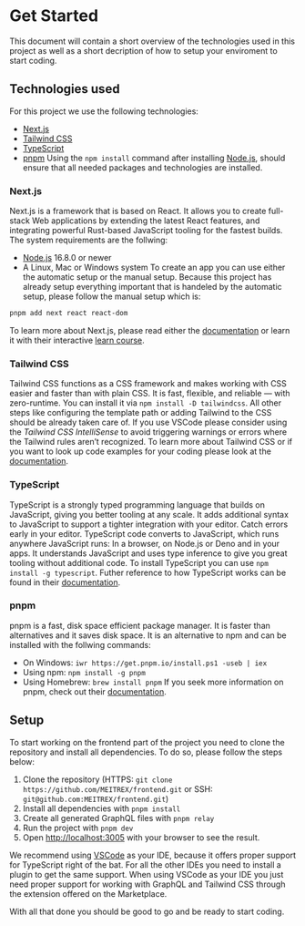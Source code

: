 # Get Started

This document will contain a short overview of the technologies used in this project as well as a short decription of how to setup your enviroment to start coding.

## Technologies used

For this project we use the following technologies:

- [Next.js](https://nextjs.org/)
- [Tailwind CSS](https://tailwindcss.com/)
- [TypeScript](https://www.typescriptlang.org/)
- [pnpm](https://pnpm.io/)
  Using the `npm install` command after installing [Node.js](https://nodejs.org/en), should ensure that all needed packages and technologies are installed.

### Next.js

Next.js is a framework that is based on React. It allows you to create full-stack Web applications by extending the latest React features, and integrating powerful Rust-based JavaScript tooling for the fastest builds.
The system requirements are the follwing:

- [Node.js](https://nodejs.org/en/download) 16.8.0 or newer
- A Linux, Mac or Windows system
  To create an app you can use either the automatic setup or the manual setup.
  Because this project has already setup everything important that is handeled by the automatic setup, please follow the manual setup which is:

```bash
pnpm add next react react-dom
```

To learn more about Next.js, please read either the [documentation](https://nextjs.org/docs) or learn it with their interactive [learn course](https://nextjs.org/learn/basics/create-nextjs-app).

### Tailwind CSS

Tailwind CSS functions as a CSS framework and makes working with CSS easier and faster than with plain CSS. It is fast, flexible, and reliable — with zero-runtime.
You can install it via `npm install -D tailwindcss`. All other steps like configuring the template path or adding Tailwind to the CSS should be already taken care of.
If you use VSCode please consider using the _Tailwind CSS IntelliSense_ to avoid triggering warnings or errors where the Tailwind rules aren’t recognized.
To learn more about Tailwind CSS or if you want to look up code examples for your coding please look at the [documentation](https://tailwindcss.com/docs/utility-first).

### TypeScript

TypeScript is a strongly typed programming language that builds on JavaScript, giving you better tooling at any scale. It adds additional syntax to JavaScript to support a tighter integration with your editor. Catch errors early in your editor. TypeScript code converts to JavaScript, which runs anywhere JavaScript runs: In a browser, on Node.js or Deno and in your apps. It understands JavaScript and uses type inference to give you great tooling without additional code.
To install TypeScript you can use `npm install -g typescript`.
Futher reference to how TypeScript works can be found in their [documentation](https://www.typescriptlang.org/docs/).

### pnpm

pnpm is a fast, disk space efficient package manager. It is faster than alternatives and it saves disk space. It is an alternative to npm and can be installed with the follwing commands:

- On Windows: `iwr https://get.pnpm.io/install.ps1 -useb | iex`
- Using npm: `npm install -g pnpm`
- Using Homebrew: `brew install pnpm`
  If you seek more information on pnpm, check out their [documentation](https://pnpm.io/motivation).

## Setup

To start working on the frontend part of the project you need to clone the repository and install all dependencies. To do so, please follow the steps below:

1. Clone the repository (HTTPS: `git clone https://github.com/MEITREX/frontend.git` or SSH: `git@github.com:MEITREX/frontend.git`)
2. Install all dependencies with `pnpm install`
3. Create all generated GraphQL files with `pnpm relay`
4. Run the project with `pnpm dev`
5. Open [http://localhost:3005](http://localhost:3005) with your browser to see the result.

We recommend using [VSCode](https://code.visualstudio.com/) as your IDE, because it offers proper support for TypeScript right of the bat. For all the other IDEs you need to install a plugin to get the same support.
When using VSCode as your IDE you just need proper support for working with GraphQL and Tailwind CSS through the extension offered on the Marketplace.

With all that done you should be good to go and be ready to start coding.
